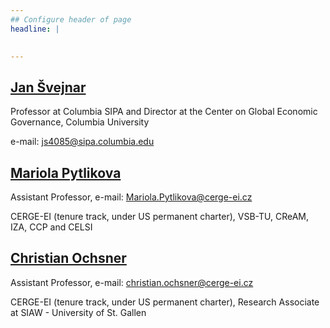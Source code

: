 ```yaml
---
## Configure header of page
headline: |
  

---
```


<!-- this is a subheadline -->

## [Jan Švejnar](https://www.sipa.columbia.edu/faculty-research/faculty-directory/jan-svejnar)

Professor at Columbia SIPA and Director at the Center on Global Economic Governance, Columbia University

e-mail: js4085@sipa.columbia.edu

## [Mariola Pytlikova](https://sites.google.com/site/pytlikovaweb/)

Assistant Professor, e-mail: Mariola.Pytlikova@cerge-ei.cz

CERGE-EI (tenure track, under US permanent charter), VSB-TU, CReAM, IZA, CCP and CELSI

## [Christian Ochsner](https://sites.google.com/site/chrochsner/)

Assistant Professor, e-mail: christian.ochsner@cerge-ei.cz

CERGE-EI (tenure track, under US permanent charter), Research Associate at SIAW - University of
St. Gallen









